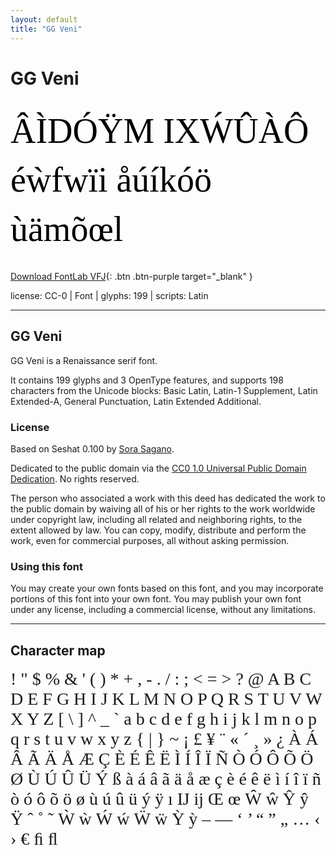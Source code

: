 ```yaml
---
layout: default
title: "GG Veni"
---
```


# GG Veni

<div contenteditable="true" style="font-family: 'GG Veni'; font-size: 4em; color:black; margin: 0.5em 0 0.5em 0; line-height: 1.4em;">
ÂÌDÓŸM IXẂÛÀÔ éẁfwïi åúíkóö ùämõœl
</div>

[Download FontLab VFJ](https://downgit.github.io/#/home?url=https://github.com/fontlabcom/getgo-fonts/blob/main/getgo-fonts/cc0/veni/veni.vfj){: .btn .btn-purple target="_blank" }

license: CC-0 \| Font \| glyphs: 199 \| scripts: Latin

---

## GG Veni

GG Veni is a Renaissance serif font.

It contains 199 glyphs and 3 OpenType features, and supports 198 characters from the Unicode blocks: Basic Latin, Latin-1 Supplement, Latin Extended-A, General Punctuation, Latin Extended Additional.

### License

Based on Seshat 0.100 by [Sora Sagano](http://dotcolon.net/font/seshat).

Dedicated to the public domain via the [CC0 1.0 Universal Public Domain Dedication](https://creativecommons.org/publicdomain/zero/1.0/). No rights reserved.

The person who associated a work with this deed has dedicated the work to the public domain by waiving all of his or her rights to the work worldwide under copyright law, including all related and neighboring rights, to the extent allowed by law. You can copy, modify, distribute and perform the work, even for commercial purposes, all without asking permission.

### Using this font

You may create your own fonts based on this font, and you may incorporate portions of this font into your own font. You may publish your own font under any license, including a commercial license, without any limitations.



---

## Character map

<div style="font-family: 'GG Veni'; font-size: 2em;">
! " $ % & ' ( ) * + , - . / : ; < = > ? @ A B C D E F G H I J K L M N O P Q R S T U V W X Y Z [ \ ] ^ _ ` a b c d e f g h i j k l m n o p q r s t u v w x y z { | } ~ ¡ £ ¥ ¨ « ´ ¸ » ¿ À Á Â Ã Ä Å Æ Ç È É Ê Ë Ì Í Î Ï Ñ Ò Ó Ô Õ Ö Ø Ù Ú Û Ü Ý ß à á â ã ä å æ ç è é ê ë ì í î ï ñ ò ó ô õ ö ø ù ú û ü ý ÿ ı Ĳ ĳ Œ œ Ŵ ŵ Ŷ ŷ Ÿ ˆ ˚ ˜ Ẁ ẁ Ẃ ẃ Ẅ ẅ Ỳ ỳ – — ‘ ’ “ ” „ … ‹ › € ﬁ ﬂ
</div>

